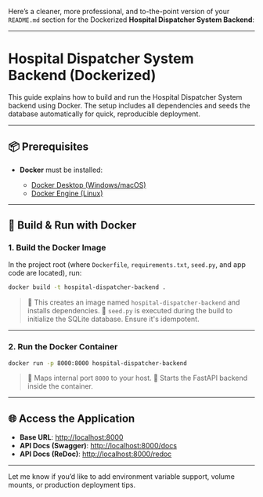 Here’s a cleaner, more professional, and to-the-point version of your `README.md` section for the Dockerized **Hospital Dispatcher System Backend**:

---

# Hospital Dispatcher System Backend (Dockerized)

This guide explains how to build and run the Hospital Dispatcher System backend using Docker. The setup includes all dependencies and seeds the database automatically for quick, reproducible deployment.

---

## 📦 Prerequisites

* **Docker** must be installed:

  * [Docker Desktop (Windows/macOS)](https://www.docker.com/products/docker-desktop)
  * [Docker Engine (Linux)](https://docs.docker.com/engine/install/)

---

## 🚀 Build & Run with Docker

### 1. Build the Docker Image

In the project root (where `Dockerfile`, `requirements.txt`, `seed.py`, and app code are located), run:

```bash
docker build -t hospital-dispatcher-backend .
```

> 🔹 This creates an image named `hospital-dispatcher-backend` and installs dependencies.
> 🔹 `seed.py` is executed during the build to initialize the SQLite database. Ensure it's idempotent.

---

### 2. Run the Docker Container

```bash
docker run -p 8000:8000 hospital-dispatcher-backend
```

> 🔹 Maps internal port `8000` to your host.
> 🔹 Starts the FastAPI backend inside the container.

---

## 🌐 Access the Application

* **Base URL**: [http://localhost:8000](http://localhost:8000)
* **API Docs (Swagger)**: [http://localhost:8000/docs](http://localhost:8000/docs)
* **API Docs (ReDoc)**: [http://localhost:8000/redoc](http://localhost:8000/redoc)

---

Let me know if you’d like to add environment variable support, volume mounts, or production deployment tips.

